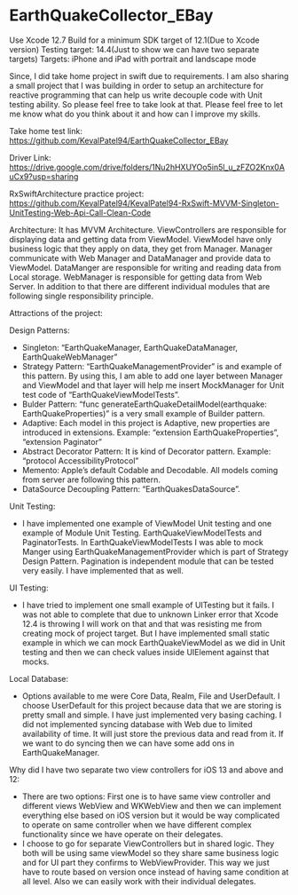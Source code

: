 # EarthQuakeCollector_EBay

Use Xcode 12.7
Build for a minimum SDK target of 12.1(Due to Xcode version)
Testing target: 14.4(Just to show we can have two separate targets)
Targets: iPhone and iPad with portrait and landscape mode

Since, I did take home project in swift due to requirements. I am also sharing a small project that I was building in order to setup an architecture for reactive programming that can help us write decouple code with Unit testing ability. So please feel free to take look at that. Please feel free to let me know what do you think about it and how can I improve my skills.

Take home test link: https://github.com/KevalPatel94/EarthQuakeCollector_EBay

Driver Link: https://drive.google.com/drive/folders/1Nu2hHXUYOo5in5l_u_zFZO2Knx0AuCx9?usp=sharing

RxSwiftArchitecture practice project: https://github.com/KevalPatel94/KevalPatel94-RxSwift-MVVM-Singleton-UnitTesting-Web-Api-Call-Clean-Code


Architecture:
It has MVVM Architecture. ViewControllers are responsible for displaying data and getting data from ViewModel. ViewModel have only business logic that they apply on data, they get from Manager. Manager communicate with Web Manager and DataManager and provide data to ViewModel. DataManger are responsible for writing and reading data from Local storage. WebManager is responsible for getting data from Web Server. In addition to that there are different individual modules that are following single responsibility principle.


Attractions of the project:

Design Patterns: 
- Singleton: “EarthQuakeManager, EarthQuakeDataManager, EarthQuakeWebManager”
- Strategy Pattern: “EarthQuakeManagementProvider” is and example of this pattern. By using this, I am able to add one layer between Manager and ViewModel and that layer will help me insert MockManager for Unit test code of “EarthQuakeViewModelTests”.
- Bulder Pattern: “func generateEarthQuakeDetailModel(earthquake: EarthQuakeProperties)”  is a very small example of Builder pattern.
- Adaptive: Each model in this project is Adaptive, new properties are introduced in extensions. Example: “extension EarthQuakeProperties”, “extension Paginator”
- Abstract Decorator Pattern:  It is kind of Decorator pattern. Example: “protocol AccessibilityProtocol”
- Memento: Apple’s default Codable and Decodable. All models coming from server are following this pattern.
- DataSource Decoupling Pattern:  “EarthQuakesDataSource”.


Unit Testing:
- I have implemented one example of ViewModel Unit testing and one example of Module Unit Testing.
EarthQuakeViewModelTests and PaginatorTests. In EarthQuakeViewModelTests I was able to mock Manger using EarthQuakeManagementProvider which is part of Strategy Design Pattern. Pagination is independent module that can be tested very easily. I have implemented that as well.

UI Testing:
- I have tried to implement one small example of UITesting but it fails. I was not able to complete that due to unknown Linker error that Xcode 12.4 is throwing I will work on that and that was resisting me from creating mock of project target. But I have implemented small static example in which we can mock EarthQuakeViewModel as we did in Unit testing and then we can check values inside UIElement against that mocks.

Local Database: 
- Options available to me were Core Data, Realm, File and UserDefault. I choose UserDefault for this project because data that we are storing is pretty small and simple. I have just implemented very basing caching. I did not implemented syncing database with Web due to limited availability of time. It will just store the previous data and read from it. If we want to do syncing then we can have some add ons in EarthQuakeManager.

Why did I have two separate two view controllers for iOS 13 and above and 12:
- There are two options: First one is to have same view controller and different views WebView and WKWebView and then we can implement everything else based on iOS version but it would be way complicated to operate on same controller when we have different complex functionality since we have operate on their delegates.
- I choose to go for separate ViewControllers but in shared logic. They both will be using same viewModel so they share same business logic and for UI part they confirms to WebViewProvider. This way we just have to route based on version once instead of having same condition at all level. Also we can easily work with their individual delegates.


